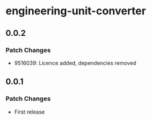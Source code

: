 # engineering-unit-converter

## 0.0.2

### Patch Changes

- 9516039: Licence added, dependencies removed

## 0.0.1

### Patch Changes

- First release
